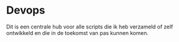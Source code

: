 # Devops
Dit is een centrale hub voor alle scripts die ik heb verzameld of zelf ontwikkeld en die in de toekomst van pas kunnen komen.